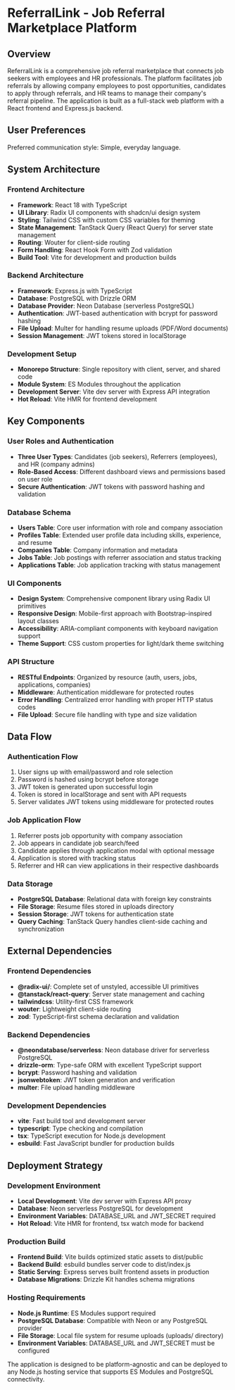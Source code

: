 # ReferralLink - Job Referral Marketplace Platform

## Overview

ReferralLink is a comprehensive job referral marketplace that connects job seekers with employees and HR professionals. The platform facilitates job referrals by allowing company employees to post opportunities, candidates to apply through referrals, and HR teams to manage their company's referral pipeline. The application is built as a full-stack web platform with a React frontend and Express.js backend.

## User Preferences

Preferred communication style: Simple, everyday language.

## System Architecture

### Frontend Architecture
- **Framework**: React 18 with TypeScript
- **UI Library**: Radix UI components with shadcn/ui design system
- **Styling**: Tailwind CSS with custom CSS variables for theming
- **State Management**: TanStack Query (React Query) for server state management
- **Routing**: Wouter for client-side routing
- **Form Handling**: React Hook Form with Zod validation
- **Build Tool**: Vite for development and production builds

### Backend Architecture
- **Framework**: Express.js with TypeScript
- **Database**: PostgreSQL with Drizzle ORM
- **Database Provider**: Neon Database (serverless PostgreSQL)
- **Authentication**: JWT-based authentication with bcrypt for password hashing
- **File Upload**: Multer for handling resume uploads (PDF/Word documents)
- **Session Management**: JWT tokens stored in localStorage

### Development Setup
- **Monorepo Structure**: Single repository with client, server, and shared code
- **Module System**: ES Modules throughout the application
- **Development Server**: Vite dev server with Express API integration
- **Hot Reload**: Vite HMR for frontend development

## Key Components

### User Roles and Authentication
- **Three User Types**: Candidates (job seekers), Referrers (employees), and HR (company admins)
- **Role-Based Access**: Different dashboard views and permissions based on user role
- **Secure Authentication**: JWT tokens with password hashing and validation

### Database Schema
- **Users Table**: Core user information with role and company association
- **Profiles Table**: Extended user profile data including skills, experience, and resume
- **Companies Table**: Company information and metadata
- **Jobs Table**: Job postings with referrer association and status tracking
- **Applications Table**: Job application tracking with status management

### UI Components
- **Design System**: Comprehensive component library using Radix UI primitives
- **Responsive Design**: Mobile-first approach with Bootstrap-inspired layout classes
- **Accessibility**: ARIA-compliant components with keyboard navigation support
- **Theme Support**: CSS custom properties for light/dark theme switching

### API Structure
- **RESTful Endpoints**: Organized by resource (auth, users, jobs, applications, companies)
- **Middleware**: Authentication middleware for protected routes
- **Error Handling**: Centralized error handling with proper HTTP status codes
- **File Upload**: Secure file handling with type and size validation

## Data Flow

### Authentication Flow
1. User signs up with email/password and role selection
2. Password is hashed using bcrypt before storage
3. JWT token is generated upon successful login
4. Token is stored in localStorage and sent with API requests
5. Server validates JWT tokens using middleware for protected routes

### Job Application Flow
1. Referrer posts job opportunity with company association
2. Job appears in candidate job search/feed
3. Candidate applies through application modal with optional message
4. Application is stored with tracking status
5. Referrer and HR can view applications in their respective dashboards

### Data Storage
- **PostgreSQL Database**: Relational data with foreign key constraints
- **File Storage**: Resume files stored in uploads directory
- **Session Storage**: JWT tokens for authentication state
- **Query Caching**: TanStack Query handles client-side caching and synchronization

## External Dependencies

### Frontend Dependencies
- **@radix-ui/**: Complete set of unstyled, accessible UI primitives
- **@tanstack/react-query**: Server state management and caching
- **tailwindcss**: Utility-first CSS framework
- **wouter**: Lightweight client-side routing
- **zod**: TypeScript-first schema declaration and validation

### Backend Dependencies
- **@neondatabase/serverless**: Neon database driver for serverless PostgreSQL
- **drizzle-orm**: Type-safe ORM with excellent TypeScript support
- **bcrypt**: Password hashing and validation
- **jsonwebtoken**: JWT token generation and verification
- **multer**: File upload handling middleware

### Development Dependencies
- **vite**: Fast build tool and development server
- **typescript**: Type checking and compilation
- **tsx**: TypeScript execution for Node.js development
- **esbuild**: Fast JavaScript bundler for production builds

## Deployment Strategy

### Development Environment
- **Local Development**: Vite dev server with Express API proxy
- **Database**: Neon serverless PostgreSQL for development
- **Environment Variables**: DATABASE_URL and JWT_SECRET required
- **Hot Reload**: Vite HMR for frontend, tsx watch mode for backend

### Production Build
- **Frontend Build**: Vite builds optimized static assets to dist/public
- **Backend Build**: esbuild bundles server code to dist/index.js
- **Static Serving**: Express serves built frontend assets in production
- **Database Migrations**: Drizzle Kit handles schema migrations

### Hosting Requirements
- **Node.js Runtime**: ES Modules support required
- **PostgreSQL Database**: Compatible with Neon or any PostgreSQL provider
- **File Storage**: Local file system for resume uploads (uploads/ directory)
- **Environment Variables**: DATABASE_URL and JWT_SECRET must be configured

The application is designed to be platform-agnostic and can be deployed to any Node.js hosting service that supports ES Modules and PostgreSQL connectivity.